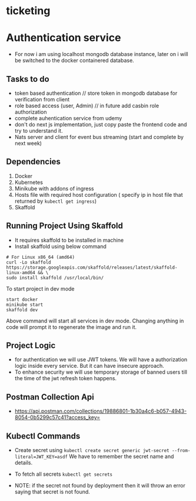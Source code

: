# ticketing

# Authentication service

- For now i am using localhost mongodb database instance, later on i will be switched to the docker containered database.

## Tasks to do
- token based authentication // store token in mongodb database for verification from client 
- role based access (user, Admin) // in future add casbin role authorization
- complete auhentication service from udemy
- don't do next js implementation, just copy paste the frontend code and try to understand it.
- Nats server and client for event bus streaming (start and complete by next week)

## Dependencies

1. Docker
2. Kubernetes
3. Minikube with addons of ingress
4. Hosts file with required host configuration ( specify ip in host file that returned by `kubectl get ingress`)
5. Skaffold

## Running Project Using Skaffold

- It requires skaffold to be installed in machine
- Install skaffold using below command

```
# For Linux x86_64 (amd64)
curl -Lo skaffold https://storage.googleapis.com/skaffold/releases/latest/skaffold-linux-amd64 && \
sudo install skaffold /usr/local/bin/
```

To start project in dev mode

```
start docker
minikube start
skaffold dev
```

Above command will start all services in dev mode. Changing anything in code will prompt it to regenerate the image and run it.

## Project Logic

- for authentication we will use JWT tokens. We will have a authorization logic inside every service. But it can have insecure approach.
- To enhance security we will use temporary storage of banned users till the time of the jwt refresh token happens.

## Postman Collection Api

- https://api.postman.com/collections/19886801-1b30a4c6-b057-4943-8054-0b5299c57c41?access_key=

## Kubectl Commands

- Create secret using `kubectl create secret generic jwt-secret --from-literal=JWT_KEY=asdf`
We have to remember the secret name and details.

- To fetch all secrets `kubectl get secrets`

- NOTE: if the secret not found by deployment then it will throw an error saying that secret is not found.